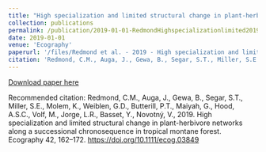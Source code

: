 ```yaml
---
title: "High specialization and limited structural change in plant-herbivore networks along a successional chronosequence in tropical montane forest"
collection: publications
permalink: /publication/2019-01-01-RedmondHighspecializationlimited2019
date: 2019-01-01
venue: 'Ecography'
paperurl: '/files/Redmond et al. - 2019 - High specialization and limited structural change .pdf'
citation: 'Redmond, C.M., Auga, J., Gewa, B., Segar, S.T., Miller, S.E., Molem, K., Weiblen, G.D., Butterill, P.T., Maiyah, G., Hood, A.S.C., Volf, M., Jorge, L.R., Basset, Y., Novotný, V., 2019. High specialization and limited structural change in plant-herbivore networks along a successional chronosequence in tropical montane forest. Ecography 42, 162–172. https://doi.org/10.1111/ecog.03849'
---
```


<a href='/files/Redmond et al. - 2019 - High specialization and limited structural change .pdf'>Download paper here</a>

Recommended citation: Redmond, C.M., Auga, J., Gewa, B., Segar, S.T., Miller, S.E., Molem, K., Weiblen, G.D., Butterill, P.T., Maiyah, G., Hood, A.S.C., Volf, M., Jorge, L.R., Basset, Y., Novotný, V., 2019. High specialization and limited structural change in plant-herbivore networks along a successional chronosequence in tropical montane forest. Ecography 42, 162–172. https://doi.org/10.1111/ecog.03849